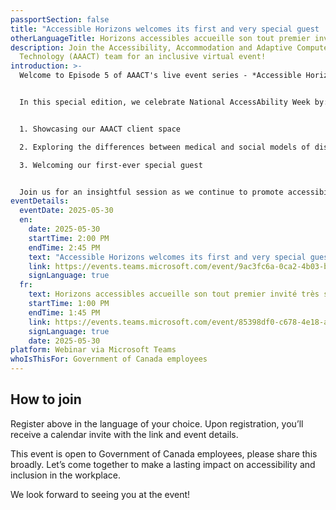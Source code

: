 ```yaml
---
passportSection: false
title: "Accessible Horizons welcomes its first and very special guest  "
otherLanguageTitle: Horizons accessibles accueille son tout premier invité très spécial
description: Join the Accessibility, Accommodation and Adaptive Computer
  Technology (AAACT) team for an inclusive virtual event!
introduction: >-
  Welcome to Episode 5 of AAACT's live event series - *Accessible Horizons*. 


  In this special edition, we celebrate National AccessAbility Week by:


  1. Showcasing our AAACT client space 

  2. Exploring the differences between medical and social models of disability

  3. Welcoming our first-ever special guest


  Join us for an insightful session as we continue to promote accessibility, inclusion, and empowerment.
eventDetails:
  eventDate: 2025-05-30
  en:
    date: 2025-05-30
    startTime: 2:00 PM
    endTime: 2:45 PM
    text: "Accessible Horizons welcomes its first and very special guest "
    link: https://events.teams.microsoft.com/event/9ac3fc6a-0ca2-4b03-bedf-dd4747c54cde@d05bc194-94bf-4ad6-ae2e-1db0f2e38f5e
    signLanguage: true
  fr:
    text: Horizons accessibles accueille son tout premier invité très spécial
    startTime: 1:00 PM
    endTime: 1:45 PM
    link: https://events.teams.microsoft.com/event/85398df0-c678-4e18-aad3-00ec34574eb3@d05bc194-94bf-4ad6-ae2e-1db0f2e38f5e
    signLanguage: true
    date: 2025-05-30
platform: Webinar via Microsoft Teams
whoIsThisFor: Government of Canada employees
---
```

## How to join

Register above in the language of your choice. Upon registration, you’ll receive a calendar invite with the link and event details.

This event is open to Government of Canada employees, please share this broadly. Let’s come together to make a lasting impact on accessibility and inclusion in the workplace.

We look forward to seeing you at the event!
